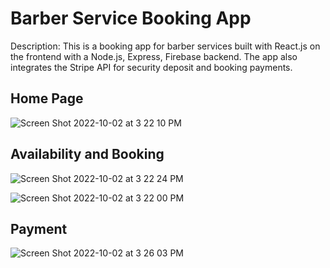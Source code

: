 # Barber Service Booking App


Description: This is a booking app for barber services built with React.js on the frontend with a Node.js, Express, Firebase backend. The app also integrates the Stripe API for security deposit and booking payments.


## Home Page
![Screen Shot 2022-10-02 at 3 22 10 PM](https://user-images.githubusercontent.com/114794597/193479023-95e36b17-c2df-4342-996b-f00e25de1c59.png)


## Availability and Booking

![Screen Shot 2022-10-02 at 3 22 24 PM](https://user-images.githubusercontent.com/114794597/193479029-a55cd416-a160-4ab4-b3af-8df9aa85dabc.png)

![Screen Shot 2022-10-02 at 3 22 00 PM](https://user-images.githubusercontent.com/114794597/193479043-6df3a1d9-c61a-4320-aa6b-6470560f3ebb.png)


## Payment

![Screen Shot 2022-10-02 at 3 26 03 PM](https://user-images.githubusercontent.com/114794597/193479047-45cc498e-676f-4fdf-9345-3668f04702c5.png)

